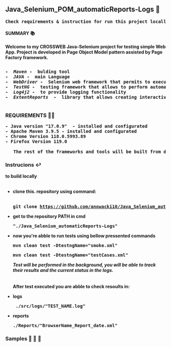 ## Java_Selenium_POM_automaticReports-Logs 📰
<pre>
<b>Check requirements & instruction for run this project locally or checkout samples bellow 🔽 <b>
</pre>
#### SUMMARY 📚

Welcome to my **CROSSWEB** Java-Selenium project for testing simple Web App.
Project is developed in **Page Object Model** pattern assisted by **Page Factory** framework.
<Pre></Pre>
<pre>
-  <b><i>Maven</b></i> -  bulding tool
-  <b><i>JAVA</b></i> -  main Language
-  <b><i>WebDriver</b></i> -  Selenium web framework that permits to execute cross-browser tests
-  <b><i>TestNG</b></i> -  testing framework that allows to perform automated testing
-  <b><i>Log4j2</b></i> -  to provide logging functionality
-  <b><i>ExtentReports</b></i>  -  library that allows creating interactive reports automatticly

</Pre>
  
### REQUIREMENTS 💂‍♂️
<pre>
- <b>Java version "17.0.9" </b> - installed and configurated
- <b>Apache Maven 3.9.5</b> - installed and configurated
- <b>Chrome Version 118.0.5993.89</b> 
- <b>Firefox Version 119.0 </b>
  
   <b>The rest of the frameworks and tools will be built from dependencies in pom.xml. </b>
</pre>

<h3>Instrucions ↩️</h3> to build locally<br></br>

- **clone this. repository using command:**
  <br></br><pre>git clone https://github.com/anowacki10/Java_Selenium_automaticReports-Logs.git</pre>
- **get to the repository PATH in cmd** <pre> "./Java_Selenium_automaticReports-Logs"</pre>
- **now you're abble to run tests using bellow pressented commands** <pre>mvn clean test -DtestngName="smoke.xml"</pre> <pre>mvn clean test -DtestngName="testCases.xml"</pre>

  <i>   Test will be performed in the background, you will be able to track their results and the current status in the logs.</i> <br><br/><br>After test executed you are abble to check resoults in:</br>

- logs <pre> ./src/logs/"TEST_NAME.log"   </pre>
- reports <pre> ./Reports/"BrowserName_Report_date.xml"</pre>

### Samples 🙈 🙉 🙊



